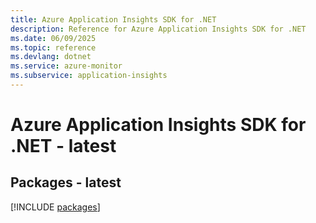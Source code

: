 ```yaml
---
title: Azure Application Insights SDK for .NET
description: Reference for Azure Application Insights SDK for .NET
ms.date: 06/09/2025
ms.topic: reference
ms.devlang: dotnet
ms.service: azure-monitor
ms.subservice: application-insights
---
```

# Azure Application Insights SDK for .NET - latest
## Packages - latest
[!INCLUDE [packages](application-insights-index.md)]
